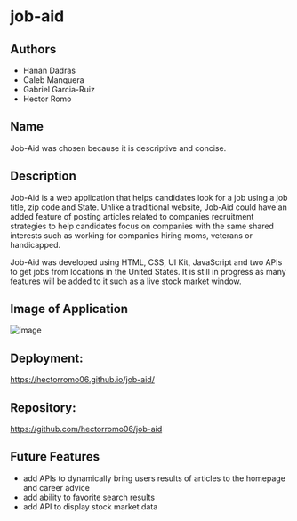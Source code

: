 # job-aid

## Authors
- Hanan Dadras
- Caleb Manquera
- Gabriel Garcia-Ruiz
- Hector Romo

## Name
Job-Aid was chosen because it is descriptive and concise.

## Description
Job-Aid is a web application that helps candidates look for a job using a job title, zip code and State.
Unlike a traditional website, Job-Aid could have an added feature of posting articles related to companies recruitment strategies to help candidates focus on companies with the same shared interests such as working for companies hiring moms, veterans or handicapped.

Job-Aid was developed using HTML, CSS, UI Kit, JavaScript and two APIs to get jobs from locations in the United States. It is still in progress as many features will be added to it such as a live stock market window.

## Image of Application
![image](https://github.com/hectorromo06/job-aid/blob/main/assets/images/job-aid-screenshot.png)

## Deployment: 
https://hectorromo06.github.io/job-aid/

## Repository:
https://github.com/hectorromo06/job-aid

## Future Features
- add APIs to dynamically bring users results of articles to the homepage and career advice
- add ability to favorite search results
- add API to display stock market data